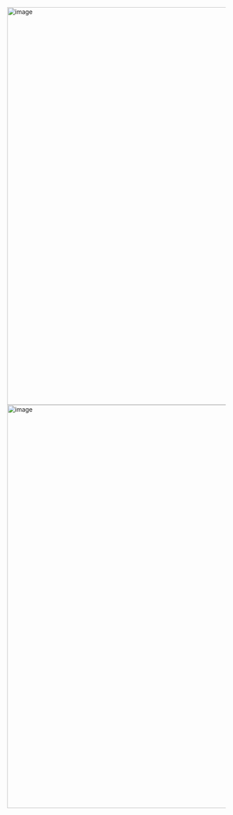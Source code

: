 
<img width="1435" height="915" alt="image" src="https://github.com/user-attachments/assets/c98c72e5-c3b1-4762-9145-4b785f325650" />
<img width="1908" height="928" alt="image" src="https://github.com/user-attachments/assets/2ba3540f-6d3c-4cc4-9501-4de53ec6a40f" />
